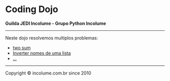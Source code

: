 # Coding Dojo
**Guilda JEDI Incolume - Grupo Python Incolume**

---

Neste dojo resolvemos multiplos problemas:

- [two sum](./problema1.md)
- [Inverter nomes de uma lista](./problema2.md)
- [...](./problema3.md)

---

Copyright © incolume.com.br since 2010

